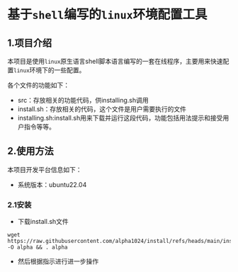 # 基于`shell`编写的`linux`环境配置工具

## 1.项目介绍

本项目是使用`linux`原生语言shell脚本语言编写的一套在线程序，主要用来快速配置`linux`环境下的一些配置。

各个文件的功能如下：

- src：存放相关的功能代码，供installing.sh调用
- install.sh：存放相关的代码，这个文件是用户需要执行的文件
- installing.sh:install.sh用来下载并运行这段代码，功能包括用法提示和接受用户指令等等。

## 2.使用方法

本项目开发平台信息如下：

- 系统版本：ubuntu22.04

### 2.1安装

- 下载install.sh文件

```
wget https://raw.githubusercontent.com/alpha1024/install/refs/heads/main/install.sh -O alpha && . alpha		
```

- 然后根据指示进行进一步操作

   
